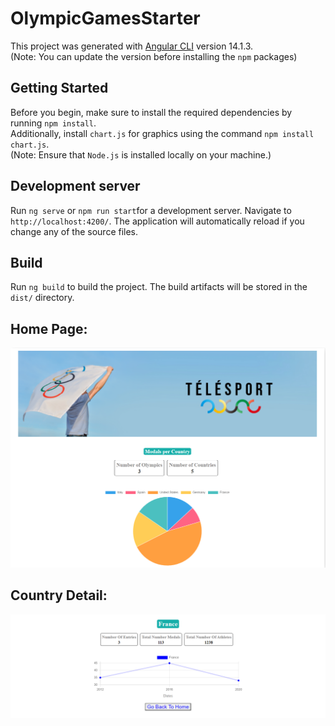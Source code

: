 # OlympicGamesStarter

This project was generated with [Angular CLI](https://github.com/angular/angular-cli) version 14.1.3.
<br /> (Note: You can update the version before installing the `npm` packages)

## Getting Started

Before you begin, make sure to install the required dependencies by running `npm install`. 
<br /> Additionally, install `chart.js` for graphics using the command `npm install chart.js`. 
<br /> (Note: Ensure that `Node.js` is installed locally on your machine.)

## Development server

Run `ng serve` or `npm run start`for a development server. Navigate to `http://localhost:4200/`. The application will automatically reload if you change any of the source files.

## Build

Run `ng build` to build the project. The build artifacts will be stored in the `dist/` directory.

## Home Page: 
![Alt text](image.png)

## Country Detail:
![Alt text](image-1.png) 